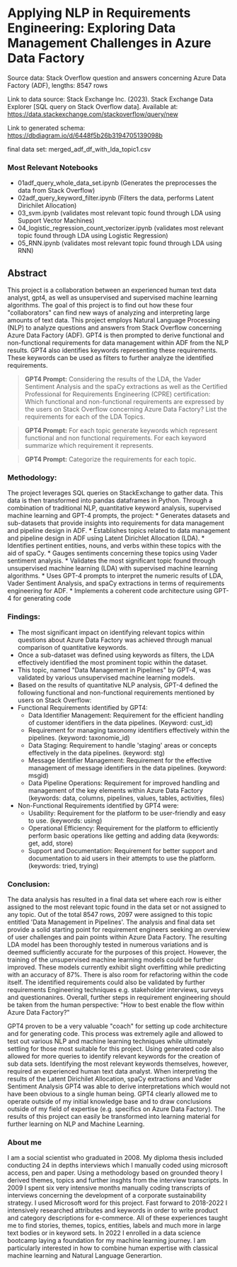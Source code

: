 # Applying NLP in Requirements Engineering: Exploring Data Management Challenges in Azure Data Factory

Source data: Stack Overflow question and answers concerning Azure Data Factory (ADF), lengths: 8547 rows

Link to data source: 
Stack Exchange Inc. (2023). Stack Exchange Data Explorer [SQL query on Stack Overflow data]. Available at: https://data.stackexchange.com/stackoverflow/query/new

Link to generated schema: https://dbdiagram.io/d/6448f5b26b3194705139098b

final data set: merged_adf_df_with_lda_topic1.csv

### Most Relevant Notebooks
* 01adf_query_whole_data_set.ipynb (Generates the preprocesses the data from Stack Overflow)
* 02adf_query_keyword_filter.ipynb (Filters the data, performs Latent Dirichilet Allocation)
* 03_svm.ipynb (validates most relevant topic found through LDA using Support Vector Machines)
* 04_logistic_regression_count_vectorizer.ipynb (validates most relevant topic found through LDA using Logistic Regression)
* 05_RNN.ipynb (validates most relevant topic found through LDA using RNN)

## Abstract
This project is a collaboration between an experienced human text data analyst, gpt4, as well as unsupervised and supervised machine learning algorithms. The goal of this project is to find out how these four "collaborators" can find new ways of analyzing and interpreting large amounts of text data. This project employs Natural Language Processing (NLP) to analyze questions and answers from Stack Overflow concerning Azure Data Factory (ADF). GPT4 is then prompted to derive functional and non-functional requirements for data management within ADF from the NLP results. GPT4 also identifies keywords representing these requirements. These keywords can be used as filters to further analyze the identified requirements.  

> **GPT4 Prompt:** Considering the results of the LDA, the Vader Sentiment Analysis and the spaCy extractions as well as the Certified Professional for Requirements Engineering (CPRE) certification: Which functional and non-functional requirements are expressed by the users on Stack Overflow concerning Azure Data Factory? List the requirements for each of the LDA Topics.

> **GPT4 Prompt:** For each topic generate keywords which represent functional and non functional requirements. For each keyword summarize which requirement it represents.

> **GPT4 Prompt:** Categorize the requirements for each topic.

### Methodology: 
The project leverages SQL queries on StackExchange to gather data. This data is then transformed into pandas dataframes in Python. Through a combination of traditional NLP, quantitative keyword analysis, supervised machine learning and GPT-4 prompts, the project:
    * Generates datasets and sub-datasets that provide insights into requirements for data management and pipeline design in ADF.
    * Establishes topics related to data management and pipeline design in ADF using Latent Dirichlet Allocation (LDA).
    * Identifies pertinent entities, nouns, and verbs within these topics with the aid of spaCy.
    * Gauges sentiments concerning these topics using Vader sentiment analysis.
    * Validates the most significant topic found through unsupervised machine learning (LDA) with supervised machine learning algorithms.
    * Uses GPT-4 prompts to interpret the numeric results of LDA, Vader Sentiment Analysis, and spaCy extractions in terms of requirements engineering for ADF.
    * Implements a coherent code architecture using GPT-4 for generating code 

### Findings:
* The most significant impact on identifying relevant topics within questions about Azure Data Factory was achieved through manual comparison of quantitative keywords.
* Once a sub-dataset was defined using keywords as filters, the LDA effectively identified the most prominent topic within the dataset.
* This topic, named "Data Management in Pipelines" by GPT-4, was validated by various unsupervised machine learning models.
* Based on the results of quantitative NLP analysis, GPT-4 defined the following functional and non-functional requirements mentioned by users on Stack Overflow:
* Functional Requirements identified by GPT4: 
    * Data Identifier Management: Requirement for the efficient handling of customer identifiers in the data pipelines. (Keyword: cust_id)
    * Requirement for managing taxonomy identifiers effectively within the pipelines. (keyword: taxonomie_id)
    * Data Staging: Requirement to handle 'staging' areas or concepts effectively in the data pipelines. (keyword: stg)
    * Message Identifier Management: Requirement for the effective management of message identifiers in the data pipelines. (keyword: msgid)
    * Data Pipeline Operations: Requirement for improved handling and management of the key elements within Azure Data Factory (keywords: data, columns, pipelines, values, tables, activities, files)
* Non-Functional Requirements identified by GPT4 were: 
    * Usability: Requirement for the platform to be user-friendly and easy to use. (keywords: using)
    * Operational Efficiency: Requirement for the platform to efficiently perform basic operations like getting and adding data (keywords: get, add, store)
    * Support and Documentation: Requirement for better support and documentation to aid users in their attempts to use the platform. (keywords: tried, trying)

### Conclusion: 
The data analysis has resulted in a final data set where each row is either assigned to the most relevant topic found in the data set or not assigned to any topic. Out of the total 8547 rows, 2097 were assigned to this topic entitled 'Data Management in Pipelines'. The analysis and final data set provide a solid starting point for requirement engineers seeking an overview of user challenges and pain points within Azure Data Factory. The resulting LDA model has been thoroughly tested in numerous variations and is deemed sufficiently accurate for the purposes of this project. However, the training of the unsupervised machine learning models could be further improved. These models currently exhibit slight overfitting while predicting with an accuracy of 87%. There is also room for refactoring within the code itself. The identified requirements could also be validated by further requirements Engineering techniques e.g. stakeholder interviews, surveys and questionanires. Overall, further steps in requirement engineering should be taken from the human perspective: "How to best enable the flow within Azure Data Factory?"   

GPT4 proven to be a very valuable "coach" for setting up code architecture and for generating code. This process was extremely agile and allowed to test out various NLP and machine learning techniques while ultimately  settling for those most suitable for this project. Using generated code also allowed for more queries to identify relevant keywords for the creation of sub data sets. Identifying the most relevant keywords themselves, however, required an experienced human text data analyst. When interpreting the results of the Latent Dirichilet Allocation, spaCy extractions and Vader Sentiment Analysis GPT4 was able to derive interpretations which would not have been obvious to a single human being. GPT4 clearly allowed me to operate outside of my initial knowledge base and to draw conclusions outside of my field of expertise (e.g. specifics on Azure Data Factory). The results of this project can easily be transformed into learning material for further learning on NLP and Machine Learning.

### About me

I am a social scientist who graduated in 2008. My diploma thesis included conducting 24 in depths interviews which I manually coded using microsoft access, pen and paper. Using a methodology based on grounded theory I derived themes, topics and further insghts from the interview transcripts. In 2009 I spent six very intensive months manually coding transcripts of interviews concerning the development of a corporate sustainability strategy. I used Microsoft word for this project. Fast forward to 2018-2022 I intensively researched attributes and keywords in order to write product and category descriptions for e-commerce. All of these experiences taught me to find stories, themes, topics, entities, labels and much more in large text bodies or in keyword sets. In 2022 I enrolled in a data science bootcamp laying a foundation for my machine learning journey. I am particularly interested in how to combine human expertise with classical machine learning and Natural Language Generartion.
